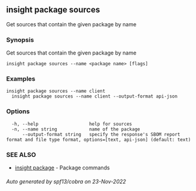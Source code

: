 ## insight package sources

Get sources that contain the given package by name

### Synopsis

Get sources that contain the given package by name

```
insight package sources --name <package name> [flags]
```

### Examples

```
insight package sources --name client
  insight package sources --name client --output-format api-json
```

### Options

```
  -h, --help                   help for sources
  -n, --name string            name of the package
      --output-format string   specify the response's SBOM report format and file type format, options=[text, api-json] (default: text)
```

### SEE ALSO

* [insight package](insight_package.md)	 - Package commands

###### Auto generated by spf13/cobra on 23-Nov-2022
